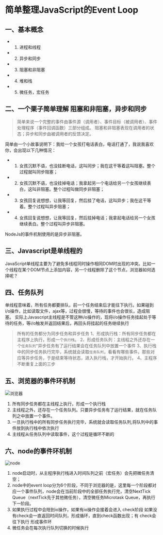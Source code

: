 # 简单整理JavaScript的Event Loop
## 一、基本概念
* 1. 进程和线程
* 2. 异步和同步
* 3. 阻塞和非阻塞
* 4. 堆和栈
* 5. 微任务，宏任务

## 二、一个栗子简单理解 阻塞和非阻塞，异步和同步
> 简单来说一个完整的事件由事件源（调用者）、事件目标（被调用者）、事件处理程序（事件回调函数）三部分组成。
> 阻塞和非阻塞表现在调用者的状态；异步和同步由被调用者的反馈决定。

简单由一个小故事说明下：我给一个女孩打电话表白，电话打通了，我说我喜欢你，会出现以下几种情况：
* 1. 女孩沉默不语，也没挂断电话，这叫同步；我在这干等着这叫阻塞。整个过程就叫同步阻塞；
* 2. 女孩沉默不语，也没挂掉电话；我拿起另一个电话给另一个女孩继续表白，这叫非阻塞。整个过程叫做同步非阻塞；
* 3. 女孩回复说想想，让我等回复，然后挂了电话，这叫异步；我在这干等着。整个过程叫异步阻塞；
* 4. 女孩回复说想想，让我等回复，然后挂掉电话；我拿起电话给另一个女孩继续表白。整个过程叫异步非阻塞。

NodeJs的事件机制使用的是异步非阻塞。

## 三、Javascript是单线程的
JavaScript单线程主要为了避免多线程同时操作相同DOM时出现的冲突。比如一个线程在某个DOM节点上添加内容，另一个线程删除了这个节点，浏览器如何选择呢？

## 四、任务队列
单线程意味着，所有任务都要排队，前一个任务结束后才能往下执行。如果碰到i/o操作，比如读取文件，ajax等，过程会很慢，等待的事件也会很长，造成阻塞。
实际上Javascript主线程是不管这种i/o操作的，现将i/o操作任务挂起处于等待的任务，等i/o触发并返回结果后，再回头将挂起的任务继续执行  
> 所有的任务都分为同步任务和异步任务
> 1、形成执行栈：所有同步任务都在主程序上执行，形成一个`执行栈`。
> 2、形成任务队列：主线程之外还存在一个`任务队列”`异步任务有了运行结果会在任务队列中放置一个事件
> 3、执行栈中的同步任务执行完毕，系统就会读取`任务队列`，看看有哪些事件。那些对应等异步任务，于是结束等待状态，进入执行栈，才开始执行。
> 4、主程序不断重复上面的三步

## 五、浏览器的事件环机制
![浏览器](http://ww1.sinaimg.cn/large/6b31d030gy1fudndn1n44j20q80hxdig.jpg)

1. 所有同步任务都在主线程上执行，形成一个执行栈
2. 主线程之外，还存在一个任务队列。只要异步任务有了运行结果，就在任务队列之中放置一个事件。
3. 一旦执行栈中的所有同步任务执行完毕，系统就会读取任务队列,将队列中的事件放到执行栈中依次执行
4. 主线程从任务队列中读取事件，这个过程是循环不断的

## 六、node的事件环机制
![node](http://ww1.sinaimg.cn/large/6b31d030gy1fudney5n6ij20xv0lh78d.jpg)

1. node启动时，从主程序执行栈进入时间队列之前（宏任务）会先把微任务清空；
2. node中的event loop分为6个阶段，不同于浏览器的是，这里每一个阶段都对应一个事件队列，node会在当前阶段中的全部任务执行完，清空NextTick Queue（nextTick先于其他微任务），清空微任务Microtask Queue，再执行下一阶段。
3. 如果执行过程中会陪到io操作，如果有io操作会接着会进入 check阶段 如果没有check会一直返回时间队列，形成循环，直到check函数出现；有 check会往下执行 形成事件环
4. 微任务会在每次执行队列切换的时候执行
